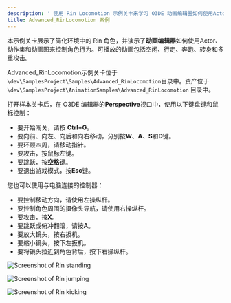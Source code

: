```yaml
---
description: ' 使用 Rin Locomotion 示例关卡来学习 O3DE 动画编辑器如何使用Actor、动作集和动画图来控制角色行为。 '
title: Advanced_RinLocomotion 案例
---
```


本示例关卡展示了简化环境中的 Rin 角色，并演示了**动画编辑器**如何使用Actor、动作集和动画图来控制角色行为。可播放的动画包括空闲、行走、奔跑、转身和多重攻击。

Advanced_RinLocomotion示例关卡位于`\dev\SamplesProject\Samples\Advanced_RinLocomotion`目录中。资产位于  `\dev\SamplesProject\AnimationSamples\Advanced_RinLocomotion` 目录中。

打开样本关卡后，在 O3DE 编辑器的**Perspective**视口中，使用以下键盘键和鼠标控制：
+ 要开始闯关，请按 **Ctrl+G**。
+ 要向前、向左、向后和向右移动，分别按**W**、**A**、**S**和**D**键。
+ 要环顾四周，请移动指针。
+ 要攻击，按鼠标左键。
+ 要跳跃，按**空格**键。
+ 要退出游戏模式，按**Esc**键。

您也可以使用与电脑连接的控制器：
+ 要控制移动方向，请使用左操纵杆。
+ 要控制角色周围的摄像头导航，请使用右操纵杆。
+ 要攻击，按**X**。
+ 要跳跃或俯冲翻滚，请按**A**。
+ 要放大镜头，按右扳机。
+ 要缩小镜头，按下左扳机。
+ 要将镜头拉近到角色背后，按下右操纵杆。

![Screenshot of Rin standing](/images/user-guide/actor-animation/advanced-rin-locomotion-sample-01.png)

![Screenshot of Rin jumping](/images/user-guide/actor-animation/advanced-rin-locomotion-sample-02.png)

![Screenshot of Rin kicking](/images/user-guide/actor-animation/advanced-rin-locomotion-sample-03.png)
